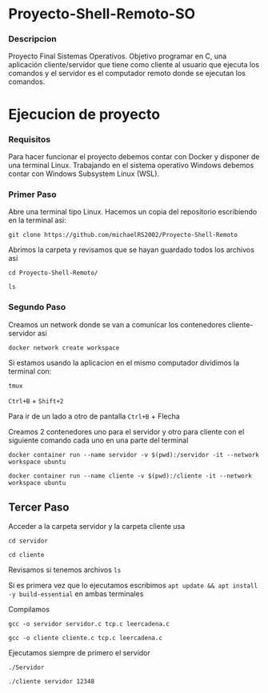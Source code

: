 # Proyecto-Shell-Remoto-SO
### Descripcion
Proyecto Final Sistemas Operativos. Objetivo programar en C, una aplicación cliente/servidor que tiene como cliente al usuario que ejecuta los comandos y el servidor es el computador remoto  donde se ejecutan los comandos.
# Ejecucion de proyecto
### Requisitos
Para hacer funcionar el proyecto debemos contar con Docker y disponer de una terminal Linux. Trabajando en el sistema operativo Windows debemos contar con Windows Subsystem Linux (WSL). 
### Primer Paso
Abre una terminal tipo Linux. 
Hacemos un copia del repositorio escribiendo en la terminal asi:

`git clone https://github.com/michaelRS2002/Proyecto-Shell-Remoto`

Abrimos la carpeta y revisamos que se hayan guardado todos los archivos asi

`cd Proyecto-Shell-Remoto/`

`ls`
### Segundo Paso
Creamos un network donde se van a comunicar los contenedores cliente-servidor asi

`docker network create workspace`

Si estamos usando la aplicacion en el mismo computador dividimos la terminal con:

`tmux`

`Ctrl+B` + `Shift+2`

Para ir de un lado a otro de pantalla  `Ctrl+B` + Flecha

Creamos 2 contenedores uno  para el servidor y otro para cliente con el siguiente comando cada uno en una parte del terminal 

`docker container run --name servidor -v $(pwd):/servidor -it --network workspace ubuntu`

`docker container run --name cliente -v $(pwd):/cliente -it --network workspace ubuntu`

## Tercer Paso 
Acceder a la carpeta servidor y la carpeta cliente usa

`cd servidor`

`cd cliente`

Revisamos si tenemos archivos `ls`

Si es primera vez que lo ejecutamos escribimos `apt update && apt install -y build-essential` en ambas terminales

Compilamos

`gcc -o servidor servidor.c tcp.c leercadena.c ` 

`gcc -o cliente cliente.c tcp.c leercadena.c ` 

Ejecutamos siempre de primero el servidor

`./Servidor `

`./cliente servidor 12348 ` 
